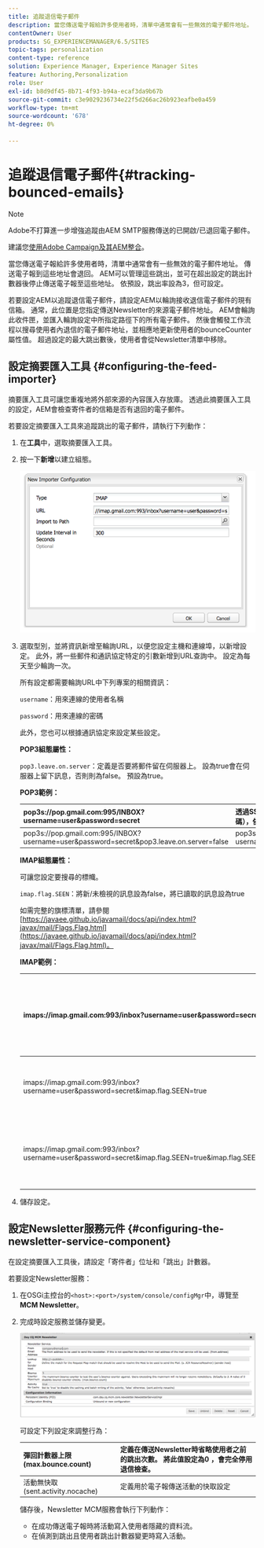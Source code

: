 ```yaml
---
title: 追蹤退信電子郵件
description: 當您傳送電子報給許多使用者時，清單中通常會有一些無效的電子郵件地址。 傳送電子報到這些地址會退回。 AEM可以管理這些跳出，並可在超出設定的跳出計數器後停止傳送電子報至這些地址。
contentOwner: User
products: SG_EXPERIENCEMANAGER/6.5/SITES
topic-tags: personalization
content-type: reference
solution: Experience Manager, Experience Manager Sites
feature: Authoring,Personalization
role: User
exl-id: b8d9df45-8b71-4f93-b94a-ecaf3da9b67b
source-git-commit: c3e9029236734e22f5d266ac26b923eafbe0a459
workflow-type: tm+mt
source-wordcount: '678'
ht-degree: 0%

---
```


# 追蹤退信電子郵件{#tracking-bounced-emails}

>[!NOTE]
>
>Adobe不打算進一步增強追蹤由AEM SMTP服務傳送的已開啟/已退回電子郵件。
>
>建議您[使用Adobe Campaign及其AEM整合](/help/sites-administering/campaign.md)。

當您傳送電子報給許多使用者時，清單中通常會有一些無效的電子郵件地址。 傳送電子報到這些地址會退回。 AEM可以管理這些跳出，並可在超出設定的跳出計數器後停止傳送電子報至這些地址。 依預設，跳出率設為3，但可設定。

若要設定AEM以追蹤退信電子郵件，請設定AEM以輪詢接收退信電子郵件的現有信箱。 通常，此位置是您指定傳送Newsletter的來源電子郵件地址。 AEM會輪詢此收件匣，並匯入輪詢設定中所指定路徑下的所有電子郵件。 然後會觸發工作流程以搜尋使用者內退信的電子郵件地址，並相應地更新使用者的bounceCounter屬性值。 超過設定的最大跳出數後，使用者會從Newsletter清單中移除。

## 設定摘要匯入工具 {#configuring-the-feed-importer}

摘要匯入工具可讓您重複地將外部來源的內容匯入存放庫。 透過此摘要匯入工具的設定，AEM會檢查寄件者的信箱是否有退回的電子郵件。

若要設定摘要匯入工具來追蹤跳出的電子郵件，請執行下列動作：

1. 在&#x200B;**工具**&#x200B;中，選取摘要匯入工具。

1. 按一下&#x200B;**新增**&#x200B;以建立組態。

   ![chlimage_1](assets/chlimage_1a.png)

1. 選取型別，並將資訊新增至輪詢URL，以便您設定主機和連線埠，以新增設定。 此外，將一些郵件和通訊協定特定的引數新增到URL查詢中。 設定為每天至少輪詢一次。

   所有設定都需要輪詢URL中下列專案的相關資訊：

   `username`：用來連線的使用者名稱

   `password`：用來連線的密碼

   此外，您也可以根據通訊協定來設定某些設定。

   **POP3組態屬性：**

   `pop3.leave.on.server`：定義是否要將郵件留在伺服器上。 設為true會在伺服器上留下訊息，否則則為false。 預設為true。

   **POP3範例：**

   | pop3s://pop.gmail.com:995/INBOX?username=user&amp;password=secret | 透過SSL使用pop3連線至連線埠995上的GMail （含使用者/密碼），依預設會在伺服器上留下訊息 |
   |---|---|
   | pop3s://pop.gmail.com:995/INBOX?username=user&amp;password=secret&amp;pop3.leave.on.server=false | pop3s://pop.gmail.com:995/INBOX?username=user&amp;password=secret&amp;pop3.leave.on.server=false |

   **IMAP組態屬性：**

   可讓您設定要搜尋的標幟。

   `imap.flag.SEEN`：將新/未檢視的訊息設為false，將已讀取的訊息設為true

   如需完整的旗標清單，請參閱[https://javaee.github.io/javamail/docs/api/index.html?javax/mail/Flags.Flag.html](https://javaee.github.io/javamail/docs/api/index.html?javax/mail/Flags.Flag.html)。

   **IMAP範例：**

   | imaps://imap.gmail.com:993/inbox?username=user&amp;password=secret | 透過SSL使用IMAP連線到連線埠993上的GMail，並使用user/secret。 僅依預設取得新訊息。 |
   |---|---|
   | imaps://imap.gmail.com:993/inbox?username=user&amp;password=secret&amp;imap.flag.SEEN=true | 透過SSL使用IMAP連線到具有使用者/密碼的GMail 993，只看到訊息。 |
   | imaps://imap.gmail.com:993/inbox?username=user&amp;password=secret&amp;imap.flag.SEEN=true&amp;imap.flag.SEEN=false | 透過SSL使用IMAP連線到具有使用者/密碼的GMail 993，已讀取或收到新訊息。 |

1. 儲存設定。

## 設定Newsletter服務元件 {#configuring-the-newsletter-service-component}

在設定摘要匯入工具後，請設定「寄件者」位址和「跳出」計數器。

若要設定Newsletter服務：

1. 在OSGi主控台的`<host>:<port>/system/console/configMgr`中，導覽至&#x200B;**MCM Newsletter**。

1. 完成時設定服務並儲存變更。

   ![chlimage_1-1](assets/chlimage_1-1a.png)

   可設定下列設定來調整行為：

   | 彈回計數器上限(max.bounce.count) | 定義在傳送Newsletter時省略使用者之前的跳出次數。 將此值設定為0 ，會完全停用退信檢查。 |
   |---|---|
   | 活動無快取(sent.activity.nocache) | 定義用於電子報傳送活動的快取設定 |

   儲存後，Newsletter MCM服務會執行下列動作：

   * 在成功傳送電子報時將活動寫入使用者隱藏的資料流。
   * 在偵測到跳出且使用者跳出計數器變更時寫入活動。
